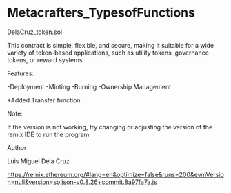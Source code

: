 # Metacrafters_TypesofFunctions

DelaCruz_token.sol

This contract is simple, flexible, and secure, making it suitable for a wide variety of token-based applications, such as utility tokens, governance tokens, or reward systems.

Features:

-Deployment
-Minting
-Burning
-Ownership Management

*Added Transfer function

Note:

If the version is not working, try changing or adjusting the version of the remix IDE to run the program

Author

Luis Miguel Dela Cruz

https://remix.ethereum.org/#lang=en&optimize=false&runs=200&evmVersion=null&version=soljson-v0.8.26+commit.8a97fa7a.js
